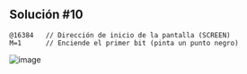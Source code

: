 ## Solución #10

```
@16384   // Dirección de inicio de la pantalla (SCREEN)
M=1      // Enciende el primer bit (pinta un punto negro)
```
![image](https://github.com/user-attachments/assets/33625329-6cf9-4a20-8f4d-b696e8b40dc8)
